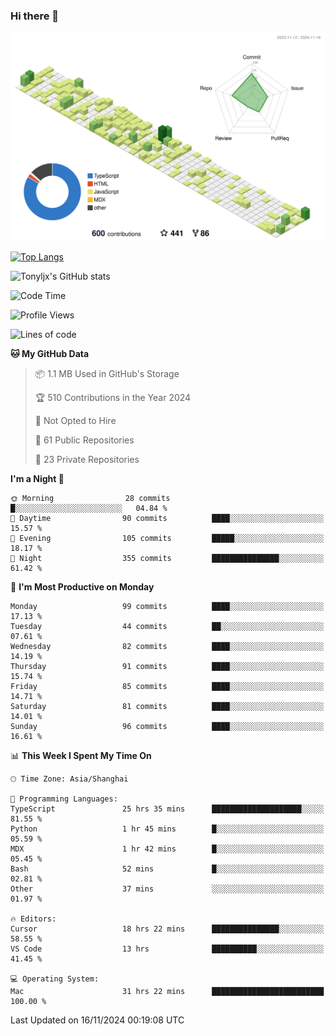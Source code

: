 ### Hi there 👋

![](./profile-3d-contrib/profile-green-animate.svg)

 

[![Top Langs](https://github-readme-stats.vercel.app/api/top-langs/?username=tonyljx)](https://github.com/anuraghazra/github-readme-stats)

![Tonyljx's GitHub stats](https://github-readme-stats.vercel.app/api?username=tonyljx&theme=default&show_icons=true)

 

<!--START_SECTION:waka-->
![Code Time](http://img.shields.io/badge/Code%20Time-907%20hrs-blue)

![Profile Views](http://img.shields.io/badge/Profile%20Views-0-blue)

![Lines of code](https://img.shields.io/badge/From%20Hello%20World%20I%27ve%20Written-668.3%20thousand%20lines%20of%20code-blue)

**🐱 My GitHub Data** 

> 📦 1.1 MB Used in GitHub's Storage 
 > 
> 🏆 510 Contributions in the Year 2024
 > 
> 🚫 Not Opted to Hire
 > 
> 📜 61 Public Repositories 
 > 
> 🔑 23 Private Repositories 
 > 
**I'm a Night 🦉** 

```text
🌞 Morning                28 commits          █░░░░░░░░░░░░░░░░░░░░░░░░   04.84 % 
🌆 Daytime                90 commits          ████░░░░░░░░░░░░░░░░░░░░░   15.57 % 
🌃 Evening                105 commits         █████░░░░░░░░░░░░░░░░░░░░   18.17 % 
🌙 Night                  355 commits         ███████████████░░░░░░░░░░   61.42 % 
```
📅 **I'm Most Productive on Monday** 

```text
Monday                   99 commits          ████░░░░░░░░░░░░░░░░░░░░░   17.13 % 
Tuesday                  44 commits          ██░░░░░░░░░░░░░░░░░░░░░░░   07.61 % 
Wednesday                82 commits          ████░░░░░░░░░░░░░░░░░░░░░   14.19 % 
Thursday                 91 commits          ████░░░░░░░░░░░░░░░░░░░░░   15.74 % 
Friday                   85 commits          ████░░░░░░░░░░░░░░░░░░░░░   14.71 % 
Saturday                 81 commits          ████░░░░░░░░░░░░░░░░░░░░░   14.01 % 
Sunday                   96 commits          ████░░░░░░░░░░░░░░░░░░░░░   16.61 % 
```


📊 **This Week I Spent My Time On** 

```text
🕑︎ Time Zone: Asia/Shanghai

💬 Programming Languages: 
TypeScript               25 hrs 35 mins      ████████████████████░░░░░   81.55 % 
Python                   1 hr 45 mins        █░░░░░░░░░░░░░░░░░░░░░░░░   05.59 % 
MDX                      1 hr 42 mins        █░░░░░░░░░░░░░░░░░░░░░░░░   05.45 % 
Bash                     52 mins             █░░░░░░░░░░░░░░░░░░░░░░░░   02.81 % 
Other                    37 mins             ░░░░░░░░░░░░░░░░░░░░░░░░░   01.97 % 

🔥 Editors: 
Cursor                   18 hrs 22 mins      ███████████████░░░░░░░░░░   58.55 % 
VS Code                  13 hrs              ██████████░░░░░░░░░░░░░░░   41.45 % 

💻 Operating System: 
Mac                      31 hrs 22 mins      █████████████████████████   100.00 % 
```


 Last Updated on 16/11/2024 00:19:08 UTC
<!--END_SECTION:waka-->
